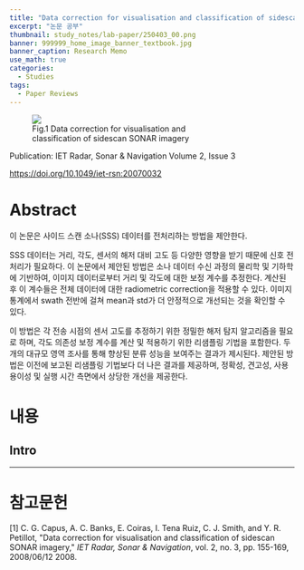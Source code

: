 ```yaml
---
title: "Data correction for visualisation and classification of sidescan SONAR imagery"
excerpt: "논문 공부"
thumbnail: study_notes/lab-paper/250403_00.png
banner: 999999_home_image_banner_textbook.jpg
banner_caption: Research Memo
use_math: true
categories:
  - Studies
tags:
  - Paper Reviews
---
```


<figure class="align-center" style="width: 60%">
  <a href="{{ site.url }}{{ site.baseurl }}/assets/images/study_notes/lab-paper/250403_00.png">
  <img src="{{ site.url }}{{ site.baseurl }}/assets/images/study_notes/lab-paper/250403_00.png">
  </a>
  <figcaption>
  Fig.1 Data correction for visualisation and classification of sidescan SONAR imagery
  </figcaption>
</figure>

Publication: IET Radar, Sonar & Navigation Volume 2, Issue 3

https://doi.org/10.1049/iet-rsn:20070032

# Abstract

이 논문은 사이드 스캔 소나(SSS) 데이터를 전처리하는 방법을 제안한다.

SSS 데이터는 거리, 각도, 센서의 해저 대비 고도 등 다양한 영향을 받기 때문에 신호 전처리가 필요하다. 이 논문에서 제안된 방법은 소나 데이터 수신 과정의 물리학 및 기하학에 기반하여, 이미지 데이터로부터 거리 및 각도에 대한 보정 계수를 추정한다. 계산된 후 이 계수들은 전체 데이터에 대한 radiometric correction을 적용할 수 있다. 이미지 통계에서 swath 전반에 걸쳐 mean과 std가 더 안정적으로 개선되는 것을 확인할 수 있다.

이 방법은 각 전송 시점의 센서 고도를 추정하기 위한 정밀한 해저 탐지 알고리즘을 필요로 하며, 각도 의존성 보정 계수를 계산 및 적용하기 위한 리샘플링 기법을 포함한다. 두 개의 대규모 영역 조사를 통해 향상된 분류 성능을 보여주는 결과가 제시된다. 제안된 방법은 이전에 보고된 리샘플링 기법보다 더 나은 결과를 제공하며, 정확성, 견고성, 사용 용이성 및 실행 시간 측면에서 상당한 개선을 제공한다.

# 내용

## Intro



---

# 참고문헌

[1]	C. G. Capus, A. C. Banks, E. Coiras, I. Tena Ruiz, C. J. Smith, and Y. R. Petillot, "Data correction for visualisation and classification of sidescan SONAR imagery," *IET Radar, Sonar & Navigation*, vol. 2, no. 3, pp. 155-169, 2008/06/12 2008.
